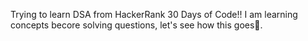 Trying to learn DSA from HackerRank 30 Days of Code!! I am learning concepts becore solving questions, let's see how this goes🤞.
